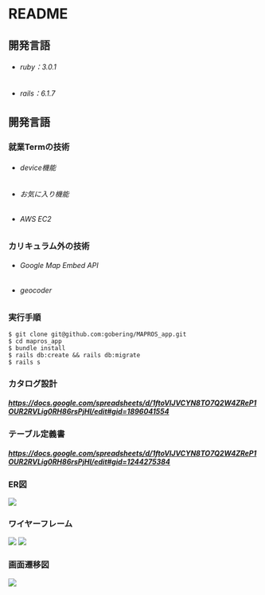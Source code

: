 # README

## 開発言語

- ###### ruby：3.0.1 
- ###### rails：6.1.7

## 開発言語

### 就業Termの技術
- ###### device機能
- ###### お気に入り機能
- ###### AWS EC2

### カリキュラム外の技術

- ###### Google Map Embed API
- ###### geocoder

### 実行手順

```
$ git clone git@github.com:gobering/MAPROS_app.git
$ cd mapros_app
$ bundle install
$ rails db:create && rails db:migrate
$ rails s
```

### カタログ設計

##### https://docs.google.com/spreadsheets/d/1ftoVIJVCYN8TO7Q2W4ZReP1OUR2RVLig0RH86rsPjHI/edit#gid=1896041554

### テーブル定義書

##### https://docs.google.com/spreadsheets/d/1ftoVIJVCYN8TO7Q2W4ZReP1OUR2RVLig0RH86rsPjHI/edit#gid=1244275384

### ER図

![](https://i.imgur.com/cpiA5KD.png)






### ワイヤーフレーム

![](https://i.imgur.com/AL4ZY6w.png)
![](https://i.imgur.com/mVrBCkI.png)



### 画面遷移図

![](https://i.imgur.com/7yWLspp.png)